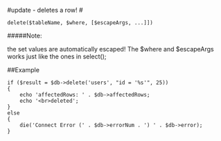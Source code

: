 #update - deletes a row! #

```
delete($tableName, $where, [$escapeArgs, ...]])

```
#####Note:

the set values are automatically escaped! The $where and $escapeArgs works just like the ones in select();

##Example
```
if ($result = $db->delete('users', "id = '%s'", 25))
{
	echo 'affectedRows: ' . $db->affectedRows;
	echo '<br>deleted';
}
else
{
	die('Connect Error (' . $db->errorNum . ') ' . $db->error); 
}
```